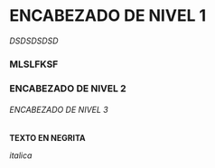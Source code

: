 # ENCABEZADO DE NIVEL 1

*DSDSDSDSD*

### MLSLFKSF

### ENCABEZADO DE NIVEL 2

###### *ENCABEZADO DE NIVEL 3*


**TEXTO EN NEGRITA**

*italica*
